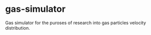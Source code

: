 # gas-simulator

Gas simulator for the puroses of research into gas particles velocity distribution.
